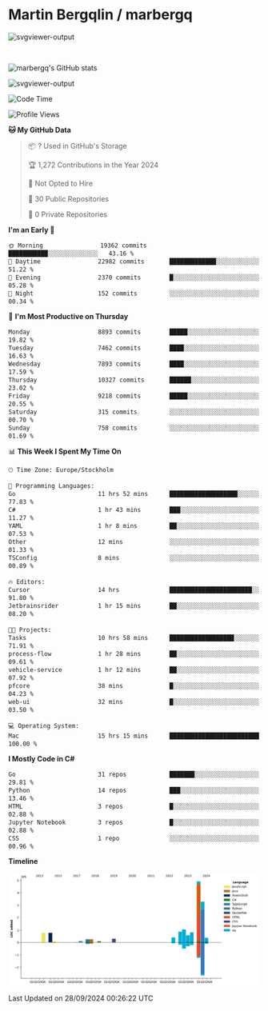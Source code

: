 # Martin Bergqlin / marbergq

![svgviewer-output](https://user-images.githubusercontent.com/2405410/206014777-22d41ecb-c24f-421d-b7d9-bba2cb5bb0de.svg)

<br>

<!--- [![Martin's Week](https://github-readme-stats.vercel.app/api/wakatime?username=marbergq&theme=dark)](https://github.com/anuraghazra/github-readme-stats) -->

![marbergq's GitHub stats](https://github-readme-stats.vercel.app/api?username=marbergq&count_private=true&show_icons=true)

![svgviewer-output](https://wakatime.com/badge/user/3f0a2069-6683-4e19-9a4a-7d21ea815067.svg)

<!--START_SECTION:waka-->
![Code Time](http://img.shields.io/badge/Code%20Time-4%2C418%20hrs%2056%20mins-blue)

![Profile Views](http://img.shields.io/badge/Profile%20Views-0-blue)

**🐱 My GitHub Data** 

> 📦 ? Used in GitHub's Storage 
 > 
> 🏆 1,272 Contributions in the Year 2024
 > 
> 🚫 Not Opted to Hire
 > 
> 📜 30 Public Repositories 
 > 
> 🔑 0 Private Repositories 
 > 
**I'm an Early 🐤** 

```text
🌞 Morning                19362 commits       ███████████░░░░░░░░░░░░░░   43.16 % 
🌆 Daytime                22982 commits       █████████████░░░░░░░░░░░░   51.22 % 
🌃 Evening                2370 commits        █░░░░░░░░░░░░░░░░░░░░░░░░   05.28 % 
🌙 Night                  152 commits         ░░░░░░░░░░░░░░░░░░░░░░░░░   00.34 % 
```
📅 **I'm Most Productive on Thursday** 

```text
Monday                   8893 commits        █████░░░░░░░░░░░░░░░░░░░░   19.82 % 
Tuesday                  7462 commits        ████░░░░░░░░░░░░░░░░░░░░░   16.63 % 
Wednesday                7893 commits        ████░░░░░░░░░░░░░░░░░░░░░   17.59 % 
Thursday                 10327 commits       ██████░░░░░░░░░░░░░░░░░░░   23.02 % 
Friday                   9218 commits        █████░░░░░░░░░░░░░░░░░░░░   20.55 % 
Saturday                 315 commits         ░░░░░░░░░░░░░░░░░░░░░░░░░   00.70 % 
Sunday                   758 commits         ░░░░░░░░░░░░░░░░░░░░░░░░░   01.69 % 
```


📊 **This Week I Spent My Time On** 

```text
🕑︎ Time Zone: Europe/Stockholm

💬 Programming Languages: 
Go                       11 hrs 52 mins      ███████████████████░░░░░░   77.83 % 
C#                       1 hr 43 mins        ███░░░░░░░░░░░░░░░░░░░░░░   11.27 % 
YAML                     1 hr 8 mins         ██░░░░░░░░░░░░░░░░░░░░░░░   07.53 % 
Other                    12 mins             ░░░░░░░░░░░░░░░░░░░░░░░░░   01.33 % 
TSConfig                 8 mins              ░░░░░░░░░░░░░░░░░░░░░░░░░   00.89 % 

🔥 Editors: 
Cursor                   14 hrs              ███████████████████████░░   91.80 % 
Jetbrainsrider           1 hr 15 mins        ██░░░░░░░░░░░░░░░░░░░░░░░   08.20 % 

🐱‍💻 Projects: 
Tasks                    10 hrs 58 mins      ██████████████████░░░░░░░   71.91 % 
process-flow             1 hr 28 mins        ██░░░░░░░░░░░░░░░░░░░░░░░   09.61 % 
vehicle-service          1 hr 12 mins        ██░░░░░░░░░░░░░░░░░░░░░░░   07.92 % 
pfcore                   38 mins             █░░░░░░░░░░░░░░░░░░░░░░░░   04.23 % 
web-ui                   32 mins             █░░░░░░░░░░░░░░░░░░░░░░░░   03.50 % 

💻 Operating System: 
Mac                      15 hrs 15 mins      █████████████████████████   100.00 % 
```

**I Mostly Code in C#** 

```text
Go                       31 repos            ███████░░░░░░░░░░░░░░░░░░   29.81 % 
Python                   14 repos            ███░░░░░░░░░░░░░░░░░░░░░░   13.46 % 
HTML                     3 repos             █░░░░░░░░░░░░░░░░░░░░░░░░   02.88 % 
Jupyter Notebook         3 repos             █░░░░░░░░░░░░░░░░░░░░░░░░   02.88 % 
CSS                      1 repo              ░░░░░░░░░░░░░░░░░░░░░░░░░   00.96 % 
```



**Timeline**

![Lines of Code chart](https://raw.githubusercontent.com/marbergq/marbergq/main/assets/bar_graph.png)


 Last Updated on 28/09/2024 00:26:22 UTC
<!--END_SECTION:waka-->
